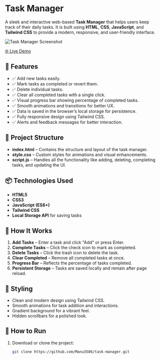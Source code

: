 # Task Manager

A sleek and interactive web-based **Task Manager** that helps users keep track of their daily tasks. It is built using **HTML**, **CSS**, **JavaScript**, and **Tailwind CSS** to provide a modern, responsive, and user-friendly interface.

![Task Manager Screenshot](https://github.com/user-attachments/assets/92033a7b-bb08-4b2d-8c3c-8d6b3994ef03)

[🌐 Live Demo](https://manu3586.github.io/Task-Manager/)


## 🚀 Features

- ✅ Add new tasks easily.
- ✅ Mark tasks as completed or revert them.
- ✅ Delete individual tasks.
- ✅ Clear all completed tasks with a single click.
- ✅ Visual progress bar showing percentage of completed tasks.
- ✅ Smooth animations and transitions for better UX.
- ✅ Data is saved in the browser’s local storage for persistence.
- ✅ Fully responsive design using Tailwind CSS.
- ✅ Alerts and feedback messages for better interaction.

## 📂 Project Structure

- **index.html** – Contains the structure and layout of the task manager.
- **style.css** – Custom styles for animations and visual enhancements.
- **script.js** – Handles all the functionality like adding, deleting, completing tasks, and updating the UI.

## 📦 Technologies Used

- **HTML5**  
- **CSS3**  
- **JavaScript (ES6+)**  
- **Tailwind CSS**  
- **Local Storage API** for saving tasks

## 📖 How It Works

1. **Add Tasks** – Enter a task and click "Add" or press Enter.
2. **Complete Tasks** – Click the check icon to mark as completed.
3. **Delete Tasks** – Click the trash icon to delete the task.
4. **Clear Completed** – Remove all completed tasks at once.
5. **Progress Bar** – Reflects the percentage of tasks completed.
6. **Persistent Storage** – Tasks are saved locally and remain after page reload.

## 🎨 Styling

- Clean and modern design using Tailwind CSS.
- Smooth animations for task addition and interactions.
- Gradient background for a vibrant feel.
- Hidden scrollbars for a polished look.

## 📂 How to Run

1. Download or clone the project:
   ```bash
   git clone https://github.com/Manu3586/task-manager.git

